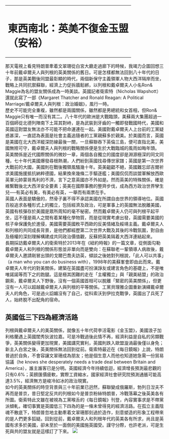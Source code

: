 <table>
<colgroup>
<col width="100%" />
</colgroup>
<tbody>
<tr class="odd">
<td><h1 id="東西南北英美不復金玉盟-安裕">東西南北：英美不復金玉盟<br />
（安裕）</h1></td>
</tr>
</tbody>
</table>

那天電視上看見特朗普牽着文翠珊從白宮大廳走過廊下的時候，我竭力企圖回想三十年前戴卓爾夫人與列根的英美關係的舊日。可是怎樣都無法回到八十年代的日子，那是英美戰後同盟最彰顯的時代，兩個新保守主義領軍人物大西洋隔岸而坐，戰略上共同抗禦蘇聯，經濟上力促拆牆鬆綁，以列根和戴卓爾夫人小名Ron&
Maggie為名的盟友關係成為一時美談。英國記者衛索特（Nicholas
Wapshott）還就此寫了一部《Margaret Thatcher and Ronald Reagan: A
Political Marriage/戴卓爾夫人與列根：政治婚姻》，風行一時。  
歷史不可能完全重複，雖然都是兩國關係，雖然都是男總統和女首相，但Ron&
Maggie只有唯一而沒有其二。八十年代的歐洲是大戰臨頭，美蘇兩大集團超過一百個師從北德列陣南下土耳其對峙，是為武裝到牙齒的一觸即發戰國時代，美國和英國這對盟友無法亦不可能不把命運連在一起。美國對戴卓爾夫人上台前的工黨疑惑甚深，一直認為表面是社會主義追隨者的工黨親蘇多於親美。於美國而言，英國是美國在北大西洋縱深防線最後一關，一旦蘇聯吞下英倫三島，便可直指北美，美國無險可守，戴卓爾夫人與列根的戰略關係便是生於大戰臨城的風雨如晦年頭。  
英美關係是近代國際關係的微妙一章，兩個各自獨立的國度卻是淵源極深的同文同種，七十年代美國爆發尋根熱潮，人們紛到英國找尋傳世家譜；英國是第一次世界大戰前的大國，美國則在戰後獨領風騷幾十年。英美齟齬不絕，英國難忘邱吉爾祈求美國施援抵抗納粹德國，結果換來幾條二手驅逐艦；美國侃侃而談盟軍解放西歐英軍元帥蒙哥馬利的不濟，言下之意英國亦不外如是。然而英美的特殊關係，確是維繫戰後北大西洋安全要素；英美在國際事務的整齊步伐，成為西方政治世界孿生兒──有英必有美，有美必有英，一舉而有兩票在手。  
英國人表面是驕傲的，然骨子裏不得不承認美國在所謂自由世界的領導地位。英國百般追求各種形式上的獨立，包括經濟及政治，可是軍事上的英國無法脫離美國，英國有核彈存於美國是眾所周知的毫不秘密。然而戴卓爾夫人仍可與列根平起平坐，這不僅是兩人之間有着某種化學物質，而是從現實考慮出發，英國需要美國的核子傘保護免於進侵，美國需要英國敉平西歐的反美情緒及綏靖主義。戴卓爾夫人和列根的共同成長背景，是他們都經歷第二次世界大戰及其後的冷戰氛圍，對自由及極權的深刻理解構建成共同政治價值觀，反蘇把英美隔着大西洋連結起來。  
長期採訪戴卓爾夫人的衛索特於2013年在《紐約時報》的一篇文章，從側面勾勒戴卓爾夫人和列根的關係形態並非單向而是雙向：在蘇聯老一輩領導人病故後，戴卓爾夫人邀請剛冒出頭的戈爾巴喬夫訪英，傾談之後她對列根說，「此人可以共事」（a
man who you can do business
with），1998年的美蘇峯會即由此而來。戴卓爾夫人年代的對美關係，建築在英國盡可扮演諍友或建言角色的基礎上，不是唯唯諾諾等而下之的跑腿。這是極其困難的走在「主權獨立」與「親美結盟」的政治鋼索，戴卓爾夫人下野後，沒有一個英國首相可以脫離「緊密的英美關係」，但更沒有一人可以超越戴卓爾夫人與列根的平等關係。工黨貝理雅企圖重新演繹戴卓爾夫人的角色，可是過火諂媚沒有了自己，從科索沃到伊拉克戰爭，英國出了兵死了人，始終脫不出配角的宿命。  

英國低三下四為經濟活路
----------------------

列根與戴卓爾夫人的美英關係，就像五十年代荷李活電影《金玉盟》，美國浪子加利格蘭遇上英國閨秀狄波拉嘉。可是冷戰過後此情不再，經濟利益是自私的另類戰爭，英美關係變得更加現實，美國講究實利，英國則跌入歐盟漩渦最後僅以身免；新主入白宮之後，英美關係無法回到從前。衛索特最近在《每日鏡報》上說，特朗普過於自負，不會容讓文翠珊成為朋友；他是個生意人而他也知道她急需一份貿易協議（he
knows she desperately needs a trade deal between Britain and
America），誰主誰客已是分明。英國經濟今年持續低迴，經濟增長預測最悲觀的只有0.6%；英鎊匯價疲軟，實際工資縮水，國家經濟社會研究院預測通脹可能高達3.5%，經濟無方是峻冷如冰的政治現實。  
如今的英美關係的時空背景與三十年前業已迥然，蘇聯變成俄羅斯，勃列日湼夫不再而是普京，昔日堅定反共的列根如今是普京粉絲特朗普，冷戰落幕之後英美各有所圖。衛索特此文雖在被視為工黨喉舌的《每日鏡報》刊登，內容實事求是不帶黨派傾軋，確切事實是英國低三下四為的是一條未曾得見的經濟活路。在孤立主義陰魂不散底下，特朗普忽地主動牽着文翠珊那刻過於造作，刻意塑造的形象工程帶來的是人們更多狐疑。回到從前，戴卓爾夫人和列根年代的英美各有所求，尚且是英國有求多於美國，卻未至於一面倒的美國施英國受。謹守分際，也許老派，可是生死與共的盟友就是這樣訂了下來。
![](http://staticlayout.apple.nextmedia.com/web_images/layout/art_end.gif)




